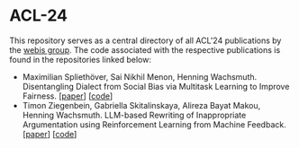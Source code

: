 # ACL-24

This repository serves as a central directory of all ACL'24 publications by the [webis group](https://webis.de). The code associated with the respective publications is found in the repositories linked below:

* Maximilian Spliethöver, Sai Nikhil Menon, Henning Wachsmuth. Disentangling Dialect from Social Bias via Multitask Learning to Improve Fairness. [[paper](#)] [[code](https://github.com/webis-de/acl24-dialect-bias-mtl)]
* Timon Ziegenbein, Gabriella Skitalinskaya, Alireza Bayat Makou, Henning Wachsmuth. LLM-based Rewriting of Inappropriate Argumentation using Reinforcement Learning from Machine Feedback. [[paper](https://arxiv.org/abs/2406.03363)] [[code](https://github.com/timonziegenbein/inappropriateness-mitigation)]
